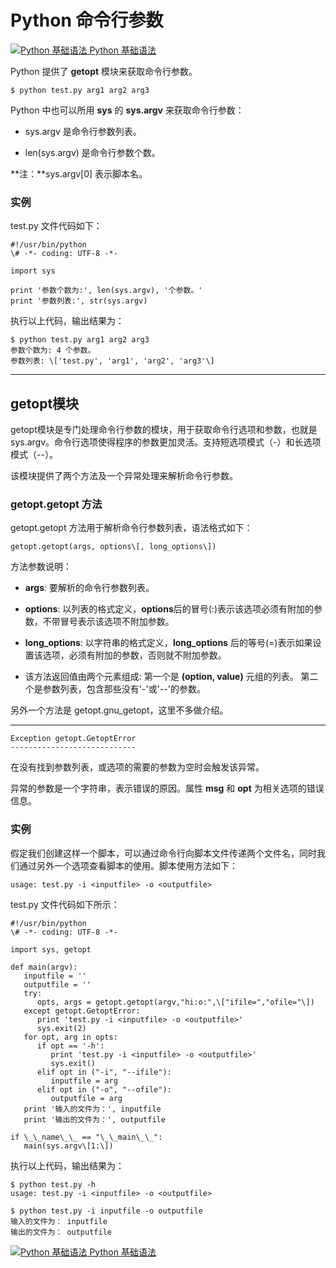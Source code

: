 Python 命令行参数
============

 [![Python 基础语法](../images/up.gif) Python 基础语法](python-basic-syntax.html)

Python 提供了 **getopt** 模块来获取命令行参数。
```
$ python test.py arg1 arg2 arg3
```
Python 中也可以所用 **sys** 的 **sys.argv** 来获取命令行参数：

*   sys.argv 是命令行参数列表。
    
*   len(sys.argv) 是命令行参数个数。
    

**注：**sys.argv\[0\] 表示脚本名。

### 实例

test.py 文件代码如下：
```
#!/usr/bin/python
\# -*- coding: UTF-8 -*-

import sys

print '参数个数为:', len(sys.argv), '个参数。'
print '参数列表:', str(sys.argv)
```
执行以上代码，输出结果为：
```
$ python test.py arg1 arg2 arg3
参数个数为: 4 个参数。
参数列表: \['test.py', 'arg1', 'arg2', 'arg3'\]
```
* * *

getopt模块
--------

getopt模块是专门处理命令行参数的模块，用于获取命令行选项和参数，也就是sys.argv。命令行选项使得程序的参数更加灵活。支持短选项模式（-）和长选项模式（--）。

该模块提供了两个方法及一个异常处理来解析命令行参数。

### getopt.getopt 方法

getopt.getopt 方法用于解析命令行参数列表，语法格式如下：
```
getopt.getopt(args, options\[, long_options\])
```
方法参数说明：

*   **args**: 要解析的命令行参数列表。
    
*   **options**: 以列表的格式定义，**options**后的冒号(:)表示该选项必须有附加的参数，不带冒号表示该选项不附加参数。
    
*   **long_options**: 以字符串的格式定义，**long_options** 后的等号(=)表示如果设置该选项，必须有附加的参数，否则就不附加参数。
    
*   该方法返回值由两个元素组成: 第一个是 **(option, value)** 元组的列表。 第二个是参数列表，包含那些没有'-'或'--'的参数。
    

另外一个方法是 getopt.gnu_getopt，这里不多做介绍。

* * *
```
Exception getopt.GetoptError
----------------------------
```
在没有找到参数列表，或选项的需要的参数为空时会触发该异常。

异常的参数是一个字符串，表示错误的原因。属性 **msg** 和 **opt** 为相关选项的错误信息。

### 实例

假定我们创建这样一个脚本，可以通过命令行向脚本文件传递两个文件名，同时我们通过另外一个选项查看脚本的使用。脚本使用方法如下：
```
usage: test.py -i <inputfile> -o <outputfile>
```
test.py 文件代码如下所示：
```
#!/usr/bin/python
\# -*- coding: UTF-8 -*-

import sys, getopt

def main(argv):
   inputfile = ''
   outputfile = ''
   try:
      opts, args = getopt.getopt(argv,"hi:o:",\["ifile=","ofile="\])
   except getopt.GetoptError:
      print 'test.py -i <inputfile> -o <outputfile>'
      sys.exit(2)
   for opt, arg in opts:
      if opt == '-h':
         print 'test.py -i <inputfile> -o <outputfile>'
         sys.exit()
      elif opt in ("-i", "--ifile"):
         inputfile = arg
      elif opt in ("-o", "--ofile"):
         outputfile = arg
   print '输入的文件为：', inputfile
   print '输出的文件为：', outputfile

if \_\_name\_\_ == "\_\_main\_\_":
   main(sys.argv\[1:\])
```
执行以上代码，输出结果为：
```
$ python test.py -h
usage: test.py -i <inputfile> -o <outputfile>

$ python test.py -i inputfile -o outputfile
输入的文件为： inputfile
输出的文件为： outputfile
```
 [![Python 基础语法](../images/up.gif) Python 基础语法](python-basic-syntax.html)